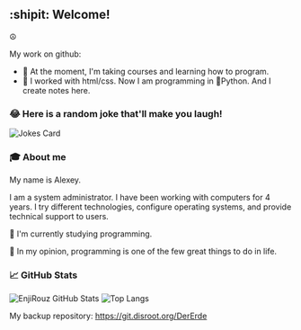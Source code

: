 ## :shipit: Welcome!

<!-- **DerErde/DerErde** is a ✨ _special_ ✨ repository because its `README.md` (this file) appears on your GitHub profile. -->

:peace_symbol:

My work on github:

- 🔭 At the moment, I'm taking courses and learning how to program.
- 🌱 I worked with html/css. Now I am programming in :snake:Python. And I create notes here.


### 😂 Here is a random joke that'll make you laugh!
![Jokes Card](https://readme-jokes.vercel.app/api)

### :mortar_board: About me 

My name is Alexey.

I am a system administrator.
I have been working with computers for 4 years. 
I try different technologies, configure operating systems, and provide technical support to users.

:rice_scene: I'm currently studying programming.

:rice_scene: In my opinion, programming is one of the few great things to do in life.

### 📈 GitHub Stats

![EnjiRouz GitHub Stats](https://github-readme-stats.vercel.app/api?username=dererde&count_private=true&hide=contribs&show_icons=true&theme=dracula)
![Top Langs](https://github-readme-stats.vercel.app/api/top-langs/?username=dererde&count_private=true&hide=tsql&langs_count=7&theme=dracula&layout=compact)


My backup repository: https://git.disroot.org/DerErde
